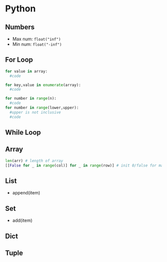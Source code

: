 # Python

## Numbers
- Max num: `float("inf")`
- Min num: `float("-inf")`

## For Loop
```python
for value in array:
  #code
```
```python
for key,value in enumerate(array):
  #code
```
```python
for number in range(n):
  #code
for number in range(lower,upper):
  #upper is not inclusive
  #code
```

## While Loop

## Array
```python
len(arr) # length of array
[[False for _ in range(col)] for _ in range(row)] # init 0/false for matrix
```

## List
- append(item)

## Set
- add(item)

## Dict

## Tuple